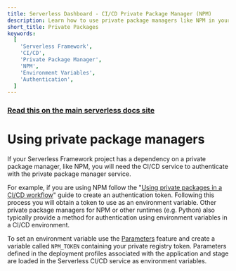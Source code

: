 ```yaml
---
title: Serverless Dashboard - CI/CD Private Package Manager (NPM)
description: Learn how to use private package managers like NPM in your Serverless Framework CI/CD workflow.
short_title: Private Packages
keywords:
  [
    'Serverless Framework',
    'CI/CD',
    'Private Package Manager',
    'NPM',
    'Environment Variables',
    'Authentication',
  ]
---
```


<!-- DOCS-SITE-LINK:START automatically generated  -->

### [Read this on the main serverless docs site](https://serverless.com/framework/docs/guides/cicd/private-packages/)

<!-- DOCS-SITE-LINK:END -->

# Using private package managers

If your Serverless Framework project has a dependency on a private package manager, like NPM, you will need the CI/CD
service to authenticate with the private package manager service.

For example, if you are using NPM follow the "[Using private packages in a CI/CD workflow](https://docs.npmjs.com/using-private-packages-in-a-ci-cd-workflow)"
guide to create an authentication token. Following this process you will obtain a token to use as an environment
variable. Other private package managers for NPM or other runtimes (e.g. Python) also typically provide a method for
authentication using environment variables in a CI/CD environment.

To set an environment variable use the [Parameters](/framework/docs/dashboard/parameters/) feature and create a variable called
`NPM_TOKEN` containing your private registry token. Parameters defined in the deployment profiles associated with the
application and stage are loaded in the Serverless CI/CD service as environment variables.
